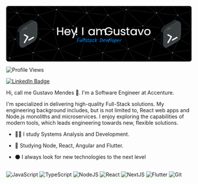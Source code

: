 <img align="center" src="./header-gustavo.png"/>

![Profile Views](http://estruyf-github.azurewebsites.net/api/VisitorHit?user=gustavo-developer&repo=gustavo-developer&countColorcountColor)

[![LinkedIn Badge](https://img.shields.io/badge/linkedin--%2300EBEB?style=for-the-badge&logo=linkedin&logoColor=white)](https://www.linkedin.com/in/gustavo-mendes-00661318b/)

Hi, call me Gustavo Mendes 👋. I'm a Software Engineer at Accenture.

I'm  specialized in delivering high-quality Full-Stack solutions. My engineering background includes, but is not limited to, React web apps and Node.js monoliths and microservices. I enjoy exploring the capabilities of modern tools, which leads engineering towards new, flexible solutions.

- 👨‍🚀 I study Systems Analysis and Development. 
 
- 🌟 Studying Node, React, Angular and Flutter. 
 
- 🌑 I always look for new technologies to the next level 
 
 <div style="display: inline_block"><br>
<img alt="JavaScript" src="https://img.shields.io/badge/javascript%20-%23323330.svg?&style=for-the-badge&logo=javascript&logoColor=%23F7DF1E"/>
<img alt="TypeScript" src="https://img.shields.io/badge/typescript%20-%23007ACC.svg?&style=for-the-badge&logo=typescript&logoColor=white"/>
<img alt="NodeJS" src="https://img.shields.io/badge/node.js%20-%2343853D.svg?&style=for-the-badge&logo=node.js&logoColor=white"/>
<img alt="React" src="https://img.shields.io/badge/react%20-%2320232a.svg?&style=for-the-badge&logo=react&logoColor=%2361DAFB"/>
<img alt="NextJS" src="https://img.shields.io/badge/next.js-000000?style=for-the-badge&logo=next.js&logoColor=white">
<img alt="Flutter" src="https://img.shields.io/badge/flutter-0468d7?style=for-the-badge&logo=flutter&logoColor=white">
<img alt="Git" src="https://img.shields.io/badge/git%20-%23F05033.svg?&style=for-the-badge&logo=git&logoColor=white"/>
</div>
 
 
